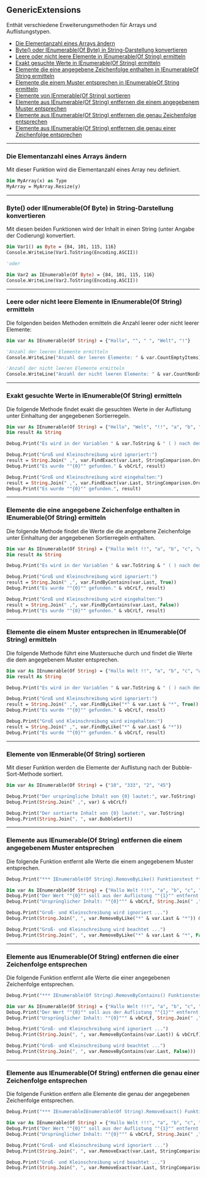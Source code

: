 ﻿## GenericExtensions

Enthät verschiedene Erweiterungsmethoden für Arrays und Auflistungstypen.

- [Die Elementanzahl eines Arrays ändern](GenericExtensions.md#die-elementanzahl-eines-arrays-ändern)
- [Byte() oder IEnumerable(Of Byte) in String-Darstellung konvertieren](GenericExtensions.md#Byte-oder-IEnumerableOf-Byte-in-String-Darstellung-konvertieren)
- [Leere oder nicht leere Elemente in IEnumerable(Of String) ermitteln](GenericExtensions.md#Leere-oder-nicht-leere-Elemente-in-IEnumerableOf-String-ermitteln)
- [Exakt gesuchte Werte in IEnumerable(Of String) ermitteln](GenericExtensions.md#Exakt-gesuchte-Werte-in-IEnumerableOf-String-ermitteln)
- [Elemente die eine angegebene Zeichenfolge enthalten in IEnumerableOf String ermitteln](GenericExtensions.md#Elemente-die-eine-angegebene-Zeichenfolge-enthalten-in-IEnumerableOf-String-ermitteln)
- [Elemente die einem Muster entsprechen in IEnumerableOf String ermitteln](GenericExtensions.md#Elemente-die-einem-Muster-entsprechen-in-IEnumerableOf-String-ermitteln)
- [Elemente von IEnmerable(Of String) sortieren](GenericExtensions.md#Elemente-von-IEnmerable(Of-String)-sortieren)
- [Elemente aus IEnumerable(Of String) entfernen die einem angegebenem Muster entsprechen](GenericExtensions.md#Elemente-aus-IEnumerable(Of-String)-entfernen-die-einem-angegebenem-Muster-entsprechen)
- [Elemente aus IEnumerable(Of String) entfernen die genau Zeichenfolge entsprechen](GenericExtensions.md#Elemente-aus-IEnumerable(Of-String)-entfernen-die-einer-Zeichenfolge-entsprechen)
- [Elemente aus IEnumerable(Of String) entfernen die genau einer Zeichenfolge entsprechen](GenericExtensions.md#Elemente-aus-IEnumerable(Of-String)-entfernen-die-genau-einer-Zeichenfolge-entsprechen)


---


### Die Elementanzahl eines Arrays ändern

Mit dieser Funktion wird die Elementanzahl eines Array neu definiert.

```vb
Dim MyArray(x) as Type
MyArray = MyArray.Resize(y)
```

---


### Byte() oder IEnumerable(Of Byte) in String-Darstellung konvertieren

Mit diesen beiden Funktionen wird der Inhalt in einen String 
(unter Angabe der Codierung) konvertiert.

```vb
Dim Var1() as Byte = {84, 101, 115, 116}
Console.WriteLine(Var1.ToString(Encoding.ASCII))

'oder

Dim Var2 as IEnumerable(Of Byte) = {84, 101, 115, 116}
Console.WriteLine(Var2.ToString(Encoding.ASCII))
```

---


### Leere oder nicht leere Elemente in IEnumerable(Of String) ermitteln


Die folgenden beiden Methoden ermitteln die Anzahl leerer oder nicht leerer Elemente:


```vb
Dim var As IEnumerable(Of String) = {"Hallo", "", " ", "Welt", "!"}

'Anzahl der leeren Elemente ermitteln
Console.WriteLine("Anzahl der leeren Elemente: " & var.CountEmptyItems)

'Anzahl der nicht leeren Elemente ermitteln
Console.WriteLine("Anzahl der nicht leeren Elemente: " & var.CountNonEmptyItems)
```

---


### Exakt gesuchte Werte in IEnumerable(Of String) ermitteln

Die folgende Methode findet exakt die gesuchten Werte in der Auflistung unter Einhaltung 
der angegebenen Sortierregeln.


```vb
Dim var As IEnumerable(Of String) = {"Hello", "Welt", "!!", "a", "b", "c", "welt"}
Dim result As String

Debug.Print("Es wird in der Variablen " & var.ToString & " ( ) nach dem Begriff """ & var.Last & """ gesucht ..." & vbCrLf)

Debug.Print("Groß und Kleinschreibung wird ignoriert:")
result = String.Join(" ,", var.FindExact(var.Last, StringComparison.OrdinalIgnoreCase))
Debug.Print("Es wurde ""{0}"" gefunden." & vbCrLf, result)

Debug.Print("Groß und Kleinschreibung wird eingehalten:")
result = String.Join(" ,", var.FindExact(var.Last, StringComparison.Ordinal))
Debug.Print("Es wurde ""{0}"" gefunden.", result)
```

---


### Elemente die eine angegebene Zeichenfolge enthalten in IEnumerable(Of String) ermitteln

Die folgende Methode findet die Werte die die angegebene Zeichenfolge unter Einhaltung 
der angegebenen Sortierregeln enthalten.


```vb
Dim var As IEnumerable(Of String) = {"Hallo Welt !!", "a", "b", "c", "welt"}
Dim result As String

Debug.Print("Es wird in der Variablen " & var.ToString & " ( ) nach dem Begriff """ & var.Last & """ gesucht ..." & vbCrLf)

Debug.Print("Groß und Kleinschreibung wird ignoriert:")
result = String.Join(" ,", var.FindByContains(var.Last, True))
Debug.Print("Es wurde ""{0}"" gefunden." & vbCrLf, result)

Debug.Print("Groß und Kleinschreibung wird eingehalten:")
result = String.Join(" ,", var.FindByContains(var.Last, False))
Debug.Print("Es wurde ""{0}"" gefunden." & vbCrLf, result)
```


---


### Elemente die einem Muster entsprechen in IEnumerable(Of String) ermitteln

Die folgende Methode führt eine Mustersuche durch und findet 
die Werte die dem angegebenem Muster entsprechen.


```vb
Dim var As IEnumerable(Of String) = {"Hallo Welt !!", "a", "b", "c", "welt"}
Dim result As String

Debug.Print("Es wird in der Variablen " & var.ToString & " ( ) nach dem Begriff """ & "*" & var.Last & "*" & """ gesucht ..." & vbCrLf)

Debug.Print("Groß und Kleinschreibung wird ignoriert:")
result = String.Join(" ,", var.FindByLike("*" & var.Last & "*", True))
Debug.Print("Es wurde ""{0}"" gefunden." & vbCrLf, result)

Debug.Print("Groß und Kleinschreibung wird eingehalten:")
result = String.Join(" ,", var.FindByLike("*" & var.Last & "*"))
Debug.Print("Es wurde ""{0}"" gefunden." & vbCrLf, result)
```


---


### Elemente von IEnmerable(Of String) sortieren

Mit dieser Funktion werden die Elemente der Auflistung nach der Bubble-Sort-Methode sortiert.

```vb
Dim var As IEnumerable(Of String) = {"10", "333", "2", "45"}

Debug.Print("Der ursprüngliche Inhalt von {0} lautet:", var.ToString)
Debug.Print(String.Join(" ,", var) & vbCrLf)

Debug.Print("Der sortierte Inhalt von {0} lautet:", var.ToString)
Debug.Print(String.Join(", ", var.BubbleSort))
```


---


### Elemente aus IEnumerable(Of String) entfernen die einem angegebenem Muster entsprechen

Die folgende Funktion entfernt alle Werte die einem angegebenem Muster entsprechen.

```vb
Debug.Print("*** IEnumerable(Of String).RemoveByLike() Funktionstest ***" & vbCrLf)

Dim var As IEnumerable(Of String) = {"Hallo Welt !!!", "a", "b", "c", "hallo"}
Debug.Print("Der Wert ""{0}"" soll aus der Auflistung ""{1}"" entfernt werden.", "*" & var.Last & "*", var.ToString)
Debug.Print("Ursprünglicher Inhalt: ""{0}""" & vbCrLf, String.Join(" ,", var))

Debug.Print("Groß- und Kleinschreibung wird ignoriert ...")
Debug.Print(String.Join(", ", var.RemoveByLike("*" & var.Last & "*")) & vbCrLf)

Debug.Print("Groß- und Kleinschreibung wird beachtet ...")
Debug.Print(String.Join(", ", var.RemoveByLike("*" & var.Last & "*", False)))
```

---


### Elemente aus IEnumerable(Of String) entfernen die einer Zeichenfolge entsprechen

Die folgende Funktion entfernt alle Werte die einer angegebenen Zeichenfolge entsprechen.

```vb
Debug.Print("*** IEnumerable(Of String).RemoveByContains() Funktionstest ***" & vbCrLf)

Dim var As IEnumerable(Of String) = {"Hallo Welt !!!", "a", "b", "c", "hallo"}
Debug.Print("Der Wert ""{0}"" soll aus der Auflistung ""{1}"" entfernt werden.", var.Last, var.ToString)
Debug.Print("Ursprünglicher Inhalt: ""{0}""" & vbCrLf, String.Join(" ,", var))

Debug.Print("Groß- und Kleinschreibung wird ignoriert ...")
Debug.Print(String.Join(", ", var.RemoveByContains(var.Last)) & vbCrLf)

Debug.Print("Groß- und Kleinschreibung wird beachtet ...")
Debug.Print(String.Join(", ", var.RemoveByContains(var.Last, False)))
```


---


### Elemente aus IEnumerable(Of String) entfernen die genau einer Zeichenfolge entsprechen

Die folgende Funktion entfern alle Elemente die genau der angegebenen Zeichenfolge entsprechen.

```vb
Debug.Print("*** IEnumerableIEnumerable(Of String).RemoveExact() Funktionstest ***" & vbCrLf)

Dim var As IEnumerable(Of String) = {"Hallo Welt !!!", "a", "b", "c", "hallo"}
Debug.Print("Der Wert ""{0}"" soll aus der Auflistung ""{1}"" entfernt werden.", var.Last, var.ToString)
Debug.Print("Ursprünglicher Inhalt: ""{0}""" & vbCrLf, String.Join(" ,", var))

Debug.Print("Groß- und Kleinschreibung wird ignoriert ...")
Debug.Print(String.Join(", ", var.RemoveExact(var.Last, StringComparison.OrdinalIgnoreCase)) & vbCrLf)

Debug.Print("Groß- und Kleinschreibung wird beachtet ...")
Debug.Print(String.Join(", ", var.RemoveExact(var.Last, StringComparison.Ordinal)))
```
